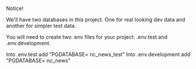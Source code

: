 
Notice!

We'll have two databases in this project. One for real looking dev data and another for simpler test data.

You will need to create two .env files for your project: 
.env.test and .env.development. 

Into .env.test add "PGDATABASE= nc_news_test"
Into .env.development add "PGDATABASE= nc_news"


